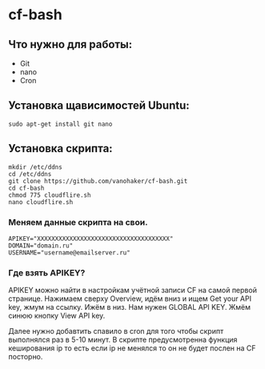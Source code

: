 # cf-bash

Что нужно для работы:
---------------------

- Git
- nano
- Cron

Установка щависимостей Ubuntu:
------------------------------

```
sudo apt-get install git nano
```

Установка скрипта:
------------------

```
mkdir /etc/ddns
cd /etc/ddns
git clone https://github.com/vanohaker/cf-bash.git
cd cf-bash
chmod 775 cloudflire.sh
nano cloudflire.sh
```

### Меняем данные скрипта на свои.

```
APIKEY="XXXXXXXXXXXXXXXXXXXXXXXXXXXXXXXXXXXXX"
DOMAIN="domain.ru"
USERNAME="username@emailserver.ru"
```

### Где взять APIKEY?
APIKEY можно найти в настройкам учётной записи CF на самой первой странице. 
Нажимаем сверху Overview, идём вниз и ищем Get your API key, жмум на ссылку.
Ижём в низ. Нам нужен GLOBAL API KEY. Жмём синюю кнопку View API key.

Далее нужно добавтить спавило в cron для того чтобы скрипт выполнялся раз в 5-10 минут.
В скрипте предусмотренна функция кеширования ip то есть если ip не менялся то он не будет 
послен на CF посторно.